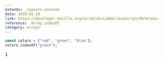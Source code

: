 ```yaml
---
extends: _layouts.usecase
date: 2018-01-29
link: https://developer.mozilla.org/en-US/docs/Web/JavaScript/Reference/Global_Objects/Array/indexOf
reference:  Array.indexOf
category: arrays
---
```



```javascript
const colors = ["red", "green", "blue"];
colors.indexOf("green");
```

<pre class="output">1</pre>
